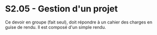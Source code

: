 # S2.05 - Gestion d'un projet

Ce devoir en groupe (fait seul), doit répondre à un cahier des charges en guise de rendu. Il est composé d'un simple rendu.